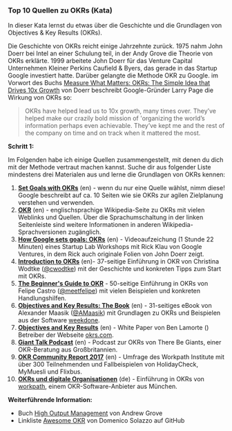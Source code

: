 ### Top 10 Quellen zu OKRs (Kata)
In dieser Kata lernst du etwas über die Geschichte und die Grundlagen von Objectives & Key Results (OKRs).

Die Geschichte von OKRs reicht einige Jahrzehnte zurück. 1975 nahm John Doerr bei Intel an einer Schulung teil, in der Andy Grove die Theorie von OKRs erklärte. 1999 arbeitete John Doerr für das Venture Capital Unternehmen Kleiner Perkins Caufield & Byers, das gerade in das Startup Google investiert hatte. Darüber gelangte die Methode OKR zu Google. im Vorwort des Buchs [Measure What Matters: OKRs: The Simple Idea that Drives 10x Growth](https://amzn.to/2XVI1Bv) von Doerr beschreibt Google-Gründer Larry Page die Wirkung von OKRs so:

> OKRs have helped lead us to 10x growth, many times over. They’ve helped make our crazily bold mission of 'organizing the world’s information perhaps even achievable. They’ve kept me and the rest of the company on time and on track when it mattered the most.

**Schritt 1:**

Im Folgenden habe ich einige Quellen zusammengestellt, mit denen du dich mit der Methode vertraut machen kannst. Suche dir aus folgender Liste mindestens drei Materialen aus und lerne die Grundlagen von OKRs kennen:

1. **[Set Goals with OKRs](https://rework.withgoogle.com/guides/set-goals-with-okrs/steps/introduction)** (en) - wenn du nur eine Quelle wählst, nimm diese! Google beschreibt auf ca. 10 Seiten wie sie OKRs zur agilen Zielplanung verstehen und verwenden.
2. **[OKR](https://en.wikipedia.org/wiki/OKR)** (en) - englischsprachige Wikipedia-Seite zu OKRs mit vielen Weblinks und Quellen. Über die Sprachumschaltung in der linken Seitenleiste sind weitere Informationen in anderen Wikipedia-Sprachversionen zugänglich.
3. **[How Google sets goals: OKRs](https://www.youtube.com/watch?v=mJB83EZtAjc)** (en) - Videoaufzeichung (1 Stunde 22 Minuten) eines Startup Lab Workshops mit Rick Klau von Google Ventures, in dem Rick auch originale Folien von John Doerr zeigt.
4. **[Introduction to OKRs](https://www.oreilly.com/business/free/files/introduction-to-okrs.pdf)** (en)- 37-seitige Einführung in OKR von Christina Wodtke ([@cwodtke](https://twitter.com/cwodtke)) mit der Geschichte und konkreten Tipps zum Start mit OKRs.
5. **[The Beginner's Guide to OKR](https://felipecastro.com/resource/The-Beginners-Guide-to-OKR.pdf)** - 50-seitige Einführung in OKRs von Felipe Castro ([@meetfelipe](https://twitter.com/meetfelipe)) mit vielen Beispielen und konkreten Handlungshilfen.
6. **[Objectives and Key Results: The Book](http://okrbook.com)** (en) - 31-seitiges eBook von Alexander Maasik ([@AMaasik](https://twitter.com/AMaasik)) mit Grundlagen zu OKRs und Beispielen aus der Software [weekdone](https://weekdone.com).
7. **[Objectives and Key Results](https://www.okrs.com/2016/12/bens-white-paper)** (en) - White Paper von Ben Lamorte () Betreiber der Webseite [okrs.com](https://okrs.com).
8. **[Giant Talk Podcast](https://www.therebegiants.com/the-official-okr-podcast)** (en) - Podcast zur OKRs von There Be Giants, einer OKR-Beratung aus Großbritannien.
9. **[OKR Community Report 2017](https://www.workpath.com/wp-content/uploads/2018/10/okr-community-report2017.pdf)** (en) - Umfrage des Workpath Institute mit über 300 Teilnehmenden und Fallbeispielen von HolidayCheck, MyMuesli und Flixbus.
10. **[OKRs und digitale Organisationen](https://www.workpath.com/okr-plus)** (de) - Einführung in OKRs von [workpath](https://workpath.com), einem OKR-Software-Anbieter aus München.

**Weiterführende Information:**

* Buch [High Output Management](https://amzn.to/2O9sA4u) von Andrew Grove
* Linkliste [Awesome OKR](https://github.com/domenicosolazzo/awesome-okr) von Domenico Solazzo auf GitHub
